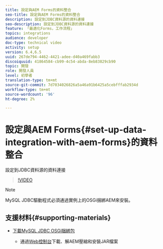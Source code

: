 ```yaml
---
title: 設定與AEM Forms的資料整合
seo-title: 設定與AEM Forms的資料整合
description: 設定到JDBC資料源的資料連接
seo-description: 設定到JDBC資料源的資料連接
feature: 「最適化Forms，工作流程」
topics: integrations
audience: developer
doc-type: technical video
activity: setup
version: 6.4,6.5
uuid: 267de794-4462-4421-adee-d40a469fabb3
discoiquuid: 41864584-cb99-4c54-abda-8eb83829cb90
topic: 開發
role: 開發人員
level: 初學者
translation-type: tm+mt
source-git-commit: 7d7034026826a5a46a91b6425a5cebfffab2934d
workflow-type: tm+mt
source-wordcount: '96'
ht-degree: 2%

---
```



# 設定與AEM Forms{#set-up-data-integration-with-aem-forms}的資料整合

設定到JDBC資料源的資料連接

>[!VIDEO](https://video.tv.adobe.com/v/17724/?quality=9&learn=on)

>[!NOTE]
>
>MySQL JDBC驅動程式必須通過實例上的OSGi捆綁AEM來安裝。

## 支援材料{#supporting-materials}

* [下載MySQL JDBC OSGi捆綁包](https://dev.mysql.com/downloads/connector/j/)

   * 通過[Web控制台](http://localhost:4502/system/console/bundles)下載、解AEM壓縮和安裝JAR檔案


